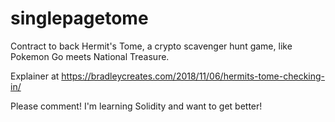 # singlepagetome
Contract to back Hermit's Tome, a crypto scavenger hunt game, like Pokemon Go meets National Treasure.

Explainer at https://bradleycreates.com/2018/11/06/hermits-tome-checking-in/

Please comment! I'm learning Solidity and want to get better!
